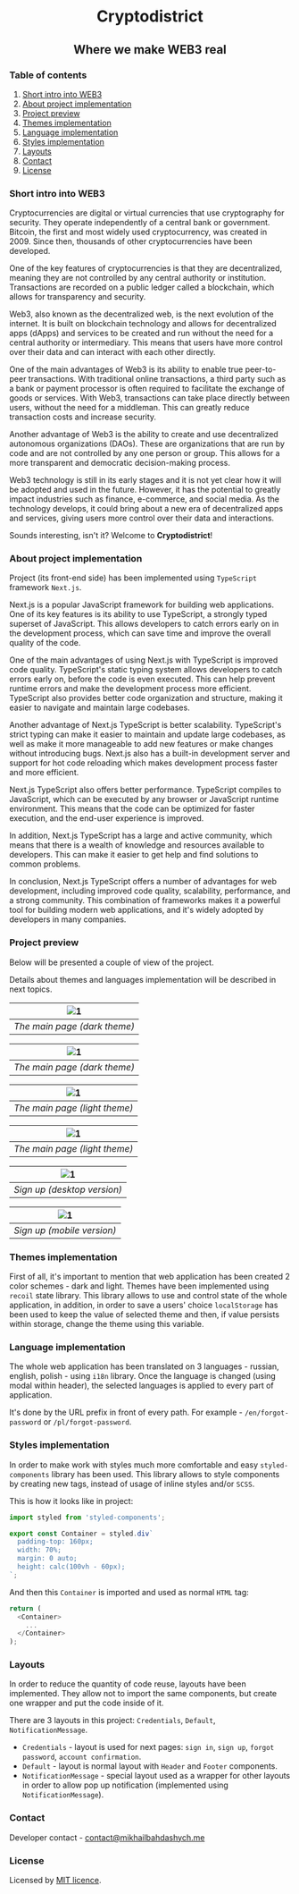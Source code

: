 <h1 align="center">
    Cryptodistrict
</h1>

<h2 align="center">
    Where we make WEB3 real
</h2>

### Table of contents
1. [Short intro into WEB3](#short-intro-into-web3)
2. [About project implementation](#about-project-implementation)
3. [Project preview](#project-preview)
4. [Themes implementation](#themes-implementation)
5. [Language implementation](#language-implementation)
6. [Styles implementation](#styles-implementation)
7. [Layouts](#layouts)
8. [Contact](#contact)
9. [License](#license)

### Short intro into WEB3
Cryptocurrencies are digital or virtual currencies that use cryptography for security. They operate independently of a central bank or government. Bitcoin, the first and most widely used cryptocurrency, was created in 2009. Since then, thousands of other cryptocurrencies have been developed.

One of the key features of cryptocurrencies is that they are decentralized, meaning they are not controlled by any central authority or institution. Transactions are recorded on a public ledger called a blockchain, which allows for transparency and security.

Web3, also known as the decentralized web, is the next evolution of the internet. It is built on blockchain technology and allows for decentralized apps (dApps) and services to be created and run without the need for a central authority or intermediary. This means that users have more control over their data and can interact with each other directly.

One of the main advantages of Web3 is its ability to enable true peer-to-peer transactions. With traditional online transactions, a third party such as a bank or payment processor is often required to facilitate the exchange of goods or services. With Web3, transactions can take place directly between users, without the need for a middleman. This can greatly reduce transaction costs and increase security.

Another advantage of Web3 is the ability to create and use decentralized autonomous organizations (DAOs). These are organizations that are run by code and are not controlled by any one person or group. This allows for a more transparent and democratic decision-making process.

Web3 technology is still in its early stages and it is not yet clear how it will be adopted and used in the future. However, it has the potential to greatly impact industries such as finance, e-commerce, and social media. As the technology develops, it could bring about a new era of decentralized apps and services, giving users more control over their data and interactions.

Sounds interesting, isn't it? Welcome to **Cryptodistrict**!

### About project implementation

Project (its front-end side) has been implemented using `TypeScript` framework `Next.js`.

Next.js is a popular JavaScript framework for building web applications. One of its key features is its ability to use TypeScript, a strongly typed superset of JavaScript. This allows developers to catch errors early on in the development process, which can save time and improve the overall quality of the code.

One of the main advantages of using Next.js with TypeScript is improved code quality. TypeScript's static typing system allows developers to catch errors early on, before the code is even executed. This can help prevent runtime errors and make the development process more efficient. TypeScript also provides better code organization and structure, making it easier to navigate and maintain large codebases.

Another advantage of Next.js TypeScript is better scalability. TypeScript's strict typing can make it easier to maintain and update large codebases, as well as make it more manageable to add new features or make changes without introducing bugs. Next.js also has a built-in development server and support for hot code reloading which makes development process faster and more efficient.

Next.js TypeScript also offers better performance. TypeScript compiles to JavaScript, which can be executed by any browser or JavaScript runtime environment. This means that the code can be optimized for faster execution, and the end-user experience is improved.

In addition, Next.js TypeScript has a large and active community, which means that there is a wealth of knowledge and resources available to developers. This can make it easier to get help and find solutions to common problems.

In conclusion, Next.js TypeScript offers a number of advantages for web development, including improved code quality, scalability, performance, and a strong community. This combination of frameworks makes it a powerful tool for building modern web applications, and it's widely adopted by developers in many companies.

### Project preview

Below will be presented a couple of view of the project.

Details about themes and languages implementation will be described in next topics.

| ![1](media/1.png) |
|:--:|
| *The main page (dark theme)* |

| ![1](media/2.png) |
|:--:|
| *The main page (dark theme)* |

| ![1](media/3.png) |
|:--:|
| *The main page (light theme)* |

| ![1](media/4.jpeg) |
|:--:|
| *The main page (light theme)* |

| ![1](media/5.png) |
|:--:|
| *Sign up (desktop version)* |

| ![1](media/6.jpeg) |
|:--:|
| *Sign up (mobile version)* |

### Themes implementation

First of all, it's important to mention that web application has been created 2 color schemes - dark and light. Themes have been implemented using `recoil` state library.
This library allows to use and control state of the whole application, in addition, in order to save a users' choice
`localStorage` has been used to keep the value of selected theme and then, if value persists within storage,
change the theme using this variable.

### Language implementation

The whole web application has been translated on 3 languages - russian, english, polish - using `i18n` library.
Once the language is changed (using modal within header), the selected languages is applied to every part of application.

It's done by the URL prefix in front of every path. For example - `/en/forgot-password` or `/pl/forgot-password`.

### Styles implementation

In order to make work with styles much more comfortable and easy `styled-components` library has been used.
This library allows to style components by creating new tags, instead of usage of inline styles and/or `SCSS`.

This is how it looks like in project:

```typescript
import styled from 'styled-components';

export const Container = styled.div`
  padding-top: 160px;
  width: 70%;
  margin: 0 auto;
  height: calc(100vh - 60px);
`;
```

And then this `Container` is imported and used as normal `HTML` tag:

```typescript jsx
return (
  <Container>
    ...
  </Container>
);
```

### Layouts

In order to reduce the quantity of code reuse, layouts have been implemented. They allow not to import
the same components, but create one wrapper and put the code inside of it.

There are 3 layouts in this project: `Credentials`, `Default`, `NotificationMessage`.

- `Credentials` - layout is used for next pages: `sign in`, `sign up`, `forgot password`, `account confirmation`.
- `Default` - layout is normal layout with `Header` and `Footer` components.
- `NotificationMessage` - special layout used as a wrapper for other layouts in order to allow pop up notification (implemented using `NotificationMessage`).

### Contact

Developer contact - [contact@mikhailbahdashych.me](mailto:contact@mikhailbahdashych.me)

### License

Licensed by [MIT licence](LICENSE).
